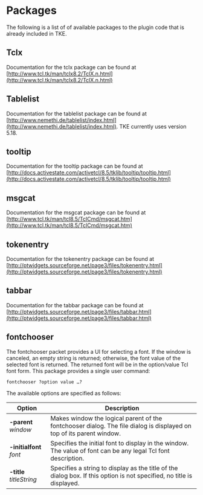 # Packages

The following is a list of of available packages to the plugin code that is already included in TKE.

## Tclx

Documentation for the tclx package can be found at [http://www.tcl.tk/man/tclx8.2/TclX.n.html](http://www.tcl.tk/man/tclx8.2/TclX.n.html)

## Tablelist

Documentation for the tablelist package can be found at [http://www.nemethi.de/tablelist/index.html](http://www.nemethi.de/tablelist/index.html).  TKE currently uses version 5.18.

## tooltip

Documentation for the tooltip package can be found at [http://docs.activestate.com/activetcl/8.5/tklib/tooltip/tooltip.html](http://docs.activestate.com/activetcl/8.5/tklib/tooltip/tooltip.html)

## msgcat

Documentation for the msgcat package can be found at [http://www.tcl.tk/man/tcl8.5/TclCmd/msgcat.htm](http://www.tcl.tk/man/tcl8.5/TclCmd/msgcat.htm)

## tokenentry

Documentation for the tokenentry package can be found at [http://ptwidgets.sourceforge.net/page3/files/tokenentry.html](http://ptwidgets.sourceforge.net/page3/files/tokenentry.html)

## tabbar

Documentation for the tabbar package can be found at [http://ptwidgets.sourceforge.net/page3/files/tabbar.html](http://ptwidgets.sourceforge.net/page3/files/tabbar.html)

## fontchooser

The fontchooser packet provides a UI for selecting a font.  If the window is canceled, an empty string is returned; otherwise, the font value of the selected font is returned.  The returned font will be in the option/value Tcl font form.  This package provides a single user command:

`fontchooser ?option value …?`

The available options are specified as follows:

| Option | Description |
| - | - |
| **-parent** _window_ | Makes window the logical parent of the fontchooser dialog.  The file dialog is displayed on top of its parent window. |
| **-initialfont** _font_ | Specifies the initial font to display in the window.  The value of font can be any legal Tcl font description. |
| **-title** _titleString_ | Specifies a string to display as the title of the dialog box.  If this option is not specified, no title is displayed. |
